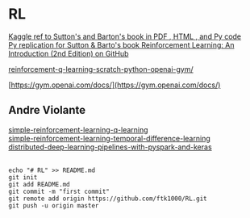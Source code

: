 # RL

[Kaggle ref to Sutton's and Barton's book in PDF , HTML , and Py code](https://www.kaggle.com/c/google-football/discussion/187658)<br>
[Py replication for Sutton & Barto's book Reinforcement Learning: An Introduction (2nd Edition) on GitHub](https://github.com/ShangtongZhang/reinforcement-learning-an-introduction)<br>


[reinforcement-q-learning-scratch-python-openai-gym/](https://www.learndatasci.com/tutorials/reinforcement-q-learning-scratch-python-openai-gym/)<br>

[https://gym.openai.com/docs/](https://gym.openai.com/docs/)<br>

## Andre Violante
[simple-reinforcement-learning-q-learning](https://towardsdatascience.com/simple-reinforcement-learning-q-learning-fcddc4b6fe56)<br>
[simple-reinforcement-learning-temporal-difference-learning](https://towardsdatascience.com/simple-reinforcement-learning-temporal-difference-learning-53d1b3263d79)<br>
[distributed-deep-learning-pipelines-with-pyspark-and-keras](https://towardsdatascience.com/distributed-deep-learning-pipelines-with-pyspark-and-keras-a3a1c22b9239)<br>
[]()<br>


    echo "# RL" >> README.md
    git init
    git add README.md
    git commit -m "first commit"
    git remote add origin https://github.com/ftk1000/RL.git
    git push -u origin master
    
    
